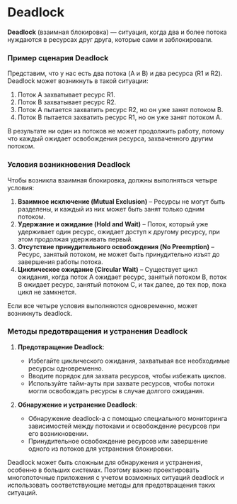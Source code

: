 # Deadlock

**Deadlock** (взаимная блокировка) — ситуация, когда два и более потока нуждаются в ресурсах друг друга, которые сами и заблокировали.

### Пример сценария Deadlock

Представим, что у нас есть два потока (A и B) и два ресурса (R1 и R2). Deadlock может возникнуть в такой ситуации:

1. Поток A захватывает ресурс R1.
2. Поток B захватывает ресурс R2.
3. Поток A пытается захватить ресурс R2, но он уже занят потоком B.
4. Поток B пытается захватить ресурс R1, но он уже занят потоком A.

В результате ни один из потоков не может продолжить работу, потому что каждый ожидает освобождения ресурса, захваченного другим потоком.

### Условия возникновения Deadlock

Чтобы возникла взаимная блокировка, должны выполняться четыре условия:

1. **Взаимное исключение (Mutual Exclusion)** – Ресурсы не могут быть разделены, и каждый из них может быть занят только одним потоком.
2. **Удержание и ожидание (Hold and Wait)** – Поток, который уже удерживает один ресурс, ожидает доступ к другому ресурсу, при этом продолжая удерживать первый.
3. **Отсутствие принудительного освобождения (No Preemption)** – Ресурс, занятый потоком, не может быть принудительно изъят до завершения работы потока.
4. **Циклическое ожидание (Circular Wait)** – Существует цикл ожидания, когда поток A ожидает ресурс, занятый потоком B, поток B ожидает ресурс, занятый потоком C, и так далее, до тех пор, пока цикл не замкнется.

Если все четыре условия выполняются одновременно, может возникнуть deadlock.

### Методы предотвращения и устранения Deadlock

1. **Предотвращение Deadlock**:
   - Избегайте циклического ожидания, захватывая все необходимые ресурсы одновременно.
   - Вводите порядок для захвата ресурсов, чтобы избежать циклов.
   - Используйте тайм-ауты при захвате ресурсов, чтобы потоки могли освобождать ресурсы в случае долгого ожидания.

2. **Обнаружение и устранение Deadlock**:
   - Обнаружение deadlock-а с помощью специального мониторинга зависимостей между потоками и освобождение ресурсов при его возникновении.
   - Принудительное освобождение ресурсов или завершение одного из потоков для устранения блокировки.

Deadlock может быть сложным для обнаружения и устранения, особенно в больших системах. Поэтому важно проектировать многопоточные приложения с учетом возможных ситуаций deadlock и использовать соответствующие методы для предотвращения таких ситуаций.